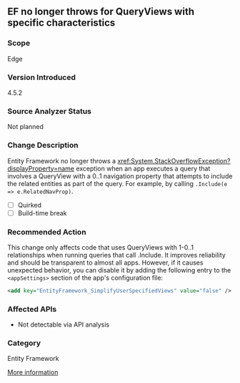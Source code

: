 ## EF no longer throws for QueryViews with specific characteristics

### Scope
Edge

### Version Introduced
4.5.2

### Source Analyzer Status
Not planned

### Change Description

Entity Framework no longer throws a
<xref:System.StackOverflowException?displayProperty=name> exception when an app
executes a query that involves a QueryView with a 0..1 navigation property that
attempts to include the related entities as part of the query. For example, by
calling `.Include(e => e.RelatedNavProp)`.

- [ ] Quirked
- [ ] Build-time break

### Recommended Action

This change only affects code that uses QueryViews with 1-0..1 relationships
when running queries that call .Include. It improves reliability and should be
transparent to almost all apps. However, if it causes unexpected behavior, you
can disable it by adding the following entry to the `<appSettings>` section of
the app's configuration file:

```xml
<add key="EntityFramework_SimplifyUserSpecifiedViews" value="false" />
```

### Affected APIs
* Not detectable via API analysis

### Category
Entity Framework

[More information](https://msdn.microsoft.com/en-us/library/dn720774(v=vs.110).aspx)

<!-- breaking change id: 69 -->
